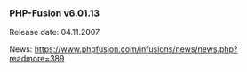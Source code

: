 ### PHP-Fusion v6.01.13
Release date: 04.11.2007

News: https://www.phpfusion.com/infusions/news/news.php?readmore=389
